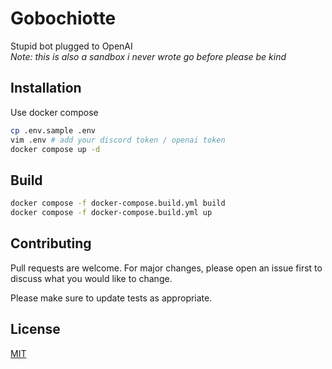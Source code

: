 # Gobochiotte

Stupid bot plugged to OpenAI<br />
_Note: this is also a sandbox i never wrote go before please be kind_

## Installation

Use docker compose

```bash
cp .env.sample .env
vim .env # add your discord token / openai token
docker compose up -d
```

## Build

```bash
docker compose -f docker-compose.build.yml build
docker compose -f docker-compose.build.yml up
```

## Contributing

Pull requests are welcome. For major changes, please open an issue first
to discuss what you would like to change.

Please make sure to update tests as appropriate.

## License

[MIT](https://choosealicense.com/licenses/mit/)